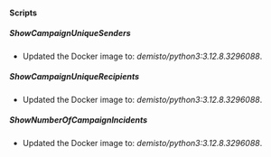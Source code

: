 #### Scripts

##### ShowCampaignUniqueSenders

- Updated the Docker image to: *demisto/python3:3.12.8.3296088*.

##### ShowCampaignUniqueRecipients

- Updated the Docker image to: *demisto/python3:3.12.8.3296088*.

##### ShowNumberOfCampaignIncidents

- Updated the Docker image to: *demisto/python3:3.12.8.3296088*.
